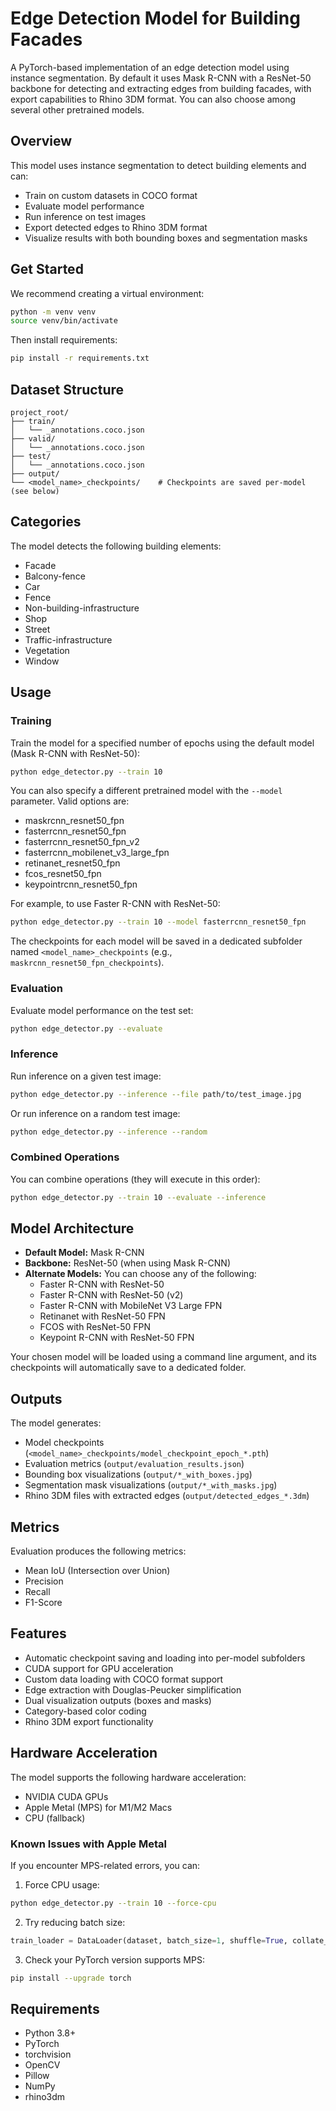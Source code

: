 # Edge Detection Model for Building Facades

A PyTorch-based implementation of an edge detection model using instance segmentation. By default it uses Mask R-CNN with a ResNet-50 backbone for detecting and extracting edges from building facades, with export capabilities to Rhino 3DM format. You can also choose among several other pretrained models.

## Overview

This model uses instance segmentation to detect building elements and can:
- Train on custom datasets in COCO format
- Evaluate model performance
- Run inference on test images
- Export detected edges to Rhino 3DM format
- Visualize results with both bounding boxes and segmentation masks

## Get Started
We recommend creating a virtual environment:
```bash
python -m venv venv
source venv/bin/activate
```
Then install requirements:
```bash
pip install -r requirements.txt
```

## Dataset Structure

```
project_root/
├── train/
│   └── _annotations.coco.json
├── valid/
│   └── _annotations.coco.json
├── test/
│   └── _annotations.coco.json
├── output/
└── <model_name>_checkpoints/    # Checkpoints are saved per-model (see below)
```

## Categories
The model detects the following building elements:
- Facade
- Balcony-fence
- Car
- Fence
- Non-building-infrastructure
- Shop
- Street
- Traffic-infrastructure
- Vegetation
- Window

## Usage

### Training

Train the model for a specified number of epochs using the default model (Mask R-CNN with ResNet-50):
```bash
python edge_detector.py --train 10
```

You can also specify a different pretrained model with the `--model` parameter. Valid options are:
- maskrcnn_resnet50_fpn
- fasterrcnn_resnet50_fpn
- fasterrcnn_resnet50_fpn_v2
- fasterrcnn_mobilenet_v3_large_fpn
- retinanet_resnet50_fpn
- fcos_resnet50_fpn
- keypointrcnn_resnet50_fpn

For example, to use Faster R-CNN with ResNet-50:
```bash
python edge_detector.py --train 10 --model fasterrcnn_resnet50_fpn
```

The checkpoints for each model will be saved in a dedicated subfolder named `<model_name>_checkpoints` (e.g., `maskrcnn_resnet50_fpn_checkpoints`).

### Evaluation

Evaluate model performance on the test set:
```bash
python edge_detector.py --evaluate
```

### Inference

Run inference on a given test image:
```bash
python edge_detector.py --inference --file path/to/test_image.jpg
```

Or run inference on a random test image:
```bash
python edge_detector.py --inference --random
```

### Combined Operations

You can combine operations (they will execute in this order):
```bash
python edge_detector.py --train 10 --evaluate --inference
```

## Model Architecture

- **Default Model:** Mask R-CNN  
- **Backbone:** ResNet-50 (when using Mask R-CNN)  
- **Alternate Models:** You can choose any of the following:
  - Faster R-CNN with ResNet-50
  - Faster R-CNN with ResNet-50 (v2)
  - Faster R-CNN with MobileNet V3 Large FPN
  - Retinanet with ResNet-50 FPN
  - FCOS with ResNet-50 FPN
  - Keypoint R-CNN with ResNet-50 FPN

Your chosen model will be loaded using a command line argument, and its checkpoints will automatically save to a dedicated folder.

## Outputs

The model generates:
- Model checkpoints (`<model_name>_checkpoints/model_checkpoint_epoch_*.pth`)
- Evaluation metrics (`output/evaluation_results.json`)
- Bounding box visualizations (`output/*_with_boxes.jpg`)
- Segmentation mask visualizations (`output/*_with_masks.jpg`)
- Rhino 3DM files with extracted edges (`output/detected_edges_*.3dm`)

## Metrics

Evaluation produces the following metrics:
- Mean IoU (Intersection over Union)
- Precision
- Recall
- F1-Score

## Features

- Automatic checkpoint saving and loading into per-model subfolders
- CUDA support for GPU acceleration
- Custom data loading with COCO format support
- Edge extraction with Douglas-Peucker simplification
- Dual visualization outputs (boxes and masks)
- Category-based color coding
- Rhino 3DM export functionality

## Hardware Acceleration

The model supports the following hardware acceleration:
- NVIDIA CUDA GPUs
- Apple Metal (MPS) for M1/M2 Macs
- CPU (fallback)

### Known Issues with Apple Metal

If you encounter MPS-related errors, you can:
1. Force CPU usage:
```bash
python edge_detector.py --train 10 --force-cpu
```

2. Try reducing batch size:
```python
train_loader = DataLoader(dataset, batch_size=1, shuffle=True, collate_fn=collate_fn)
```

3. Check your PyTorch version supports MPS:
```bash
pip install --upgrade torch
```

## Requirements

- Python 3.8+
- PyTorch
- torchvision
- OpenCV
- Pillow
- NumPy
- rhino3dm